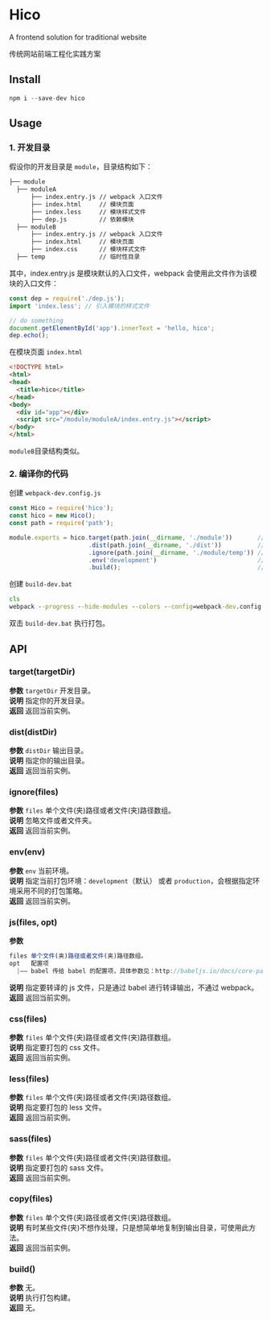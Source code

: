 # Hico
A frontend solution for traditional website

传统网站前端工程化实践方案

## Install
```js
npm i --save-dev hico
```

## Usage

### 1. 开发目录
假设你的开发目录是 `module`，目录结构如下：

```html
├── module
  ├── moduleA
      ├── index.entry.js // webpack 入口文件
      ├── index.html     // 模块页面
      ├── index.less     // 模块样式文件
      ├── dep.js         // 依赖模块
  ├── moduleB
      ├── index.entry.js // webpack 入口文件
      ├── index.html     // 模块页面
      ├── index.css      // 模块样式文件
  ├── temp               // 临时性目录
```

其中，index.entry.js 是模块默认的入口文件，webpack 会使用此文件作为该模块的入口文件：

```js
const dep = require('./dep.js');
import 'index.less'; // 引入模块的样式文件

// do something
document.getElementById('app').innerText = 'hello, hico';
dep.echo();
```

在模块页面 `index.html`

```html
<!DOCTYPE html>
<html>
<head>
  <title>hico</title>
</head>
<body>
  <div id="app"></div>
  <script src="/module/moduleA/index.entry.js"></script>
</body>
</html>
```

`moduleB`目录结构类似。


### 2. 编译你的代码

创建 `webpack-dev.config.js`

```js
const Hico = require('hico');
const hico = new Hico();
const path = require('path');

module.exports = hico.target(path.join(__dirname, './module'))       // 指定项目源码目录
                      .dist(path.join(__dirname, './dist'))          // 指定打包后的目录
                      .ignore(path.join(__dirname, './module/temp')) // 忽略掉临时性目录
                      .env('development')                            // 设置打包环境
                      .build();                                      // 开始打包
```

创建 `build-dev.bat`

```bat
cls
webpack --progress --hide-modules --colors --config=webpack-dev.config.js
```

双击 `build-dev.bat` 执行打包。



## API

### target(targetDir)
**参数** `targetDir` 开发目录。<br/>
**说明** 指定你的开发目录。<br/>
**返回** 返回当前实例。<br/>


### dist(distDir)
**参数** `distDir` 输出目录。<br/>
**说明** 指定你的输出目录。<br/>
**返回** 返回当前实例。<br/>


### ignore(files)
**参数** `files` 单个文件(夹)路径或者文件(夹)路径数组。<br/>
**说明** 忽略文件或者文件夹。<br/>
**返回** 返回当前实例。<br/>


### env(env)
**参数** `env` 当前环境。<br/>
**说明** 指定当前打包环境：`development`（默认） 或者 `production`，会根据指定环境采用不同的打包策略。<br/>
**返回** 返回当前实例。<br/>


### js(files, opt)
**参数** <br/>
```js
files 单个文件(夹)路径或者文件(夹)路径数组。
opt   配置项
  |—— babel 传给 babel 的配置项，具体参数见：http://babeljs.io/docs/core-packages/#options
```

**说明** 指定要转译的 js 文件，只是通过 babel 进行转译输出，不通过 webpack。<br/>
**返回** 返回当前实例。<br/>


### css(files)
**参数** `files` 单个文件(夹)路径或者文件(夹)路径数组。<br/>
**说明** 指定要打包的 css 文件。<br/>
**返回** 返回当前实例。<br/>


### less(files)
**参数** `files` 单个文件(夹)路径或者文件(夹)路径数组。<br/>
**说明** 指定要打包的 less 文件。<br/>
**返回** 返回当前实例。<br/>


### sass(files)
**参数** `files` 单个文件(夹)路径或者文件(夹)路径数组。<br/>
**说明** 指定要打包的 sass 文件。<br/>
**返回** 返回当前实例。<br/>

### copy(files)
**参数** `files` 单个文件(夹)路径或者文件(夹)路径数组。<br/>
**说明** 有时某些文件(夹)不想作处理，只是想简单地复制到输出目录，可使用此方法。<br/>
**返回** 返回当前实例。<br/>

### build()
**参数** 无。<br/>
**说明** 执行打包构建。<br/>
**返回** 无。<br/>